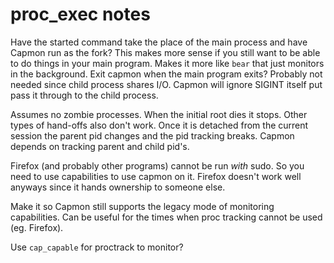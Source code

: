 # proc_exec notes

Have the started command take the place of the main process and have Capmon
run as the fork? This makes more sense if you still want to be able to do
things in your main program. Makes it more like `bear` that just monitors in
the background. Exit capmon when the main program exits?
Probably not needed since child process shares I/O. Capmon will ignore SIGINT
itself put pass it through to the child process.

Assumes no zombie processes. When the initial root dies it stops. Other types
of hand-offs also don't work. Once it is detached from the current session
the parent pid changes and the pid tracking breaks. Capmon depends on
tracking parent and child pid's.

Firefox (and probably other programs) cannot be run *with* sudo. So you need to
use capabilities to use capmon on it. Firefox doesn't work well anyways since
it hands ownership to someone else.


Make it so Capmon still supports the legacy mode of monitoring capabilities.
Can be useful for the times when proc tracking cannot be used (eg. Firefox).

Use `cap_capable` for proctrack to monitor?
